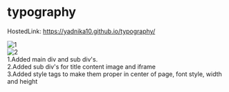 # typography
HostedLink:
https://yadnika10.github.io/typography/<br>

![1](https://github.com/yadnika10/typography/assets/122971264/a3fe87e1-1582-45a1-94be-49496168b8bc)<br>
![2](https://github.com/yadnika10/typography/assets/122971264/473d4f68-7750-43a4-b6fc-a87aefade161)<br>
1.Added main div and sub div's.<br>
2.Added sub div's for title content image and iframe<br>
3.Added style tags to make them proper in center of page, font style, width and height<br>

